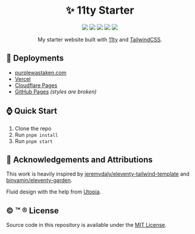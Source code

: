 <h1 align="center">✨ 11ty Starter</h1>

<p align="center">
  <img src="https://img.shields.io/github/languages/code-size/semanticdata/11ty-starter" />
  <img src="https://img.shields.io/github/repo-size/semanticdata/11ty-starter" />
  <img src="https://img.shields.io/github/commit-activity/t/semanticdata/11ty-starter" />
  <img src="https://img.shields.io/github/last-commit/semanticdata/11ty-starter" />
  <img src="https://img.shields.io/website/https/miguelpimentel.do/11ty-starter.svg" />
</p>

<p align="center">My starter website built with <a href="https://www.11ty.dev/">11ty</a> and <a href="https://tailwindcss.com/">TailwindCSS</a>.</p>

## 🚀 Deployments

- [purplewastaken.com](https://purplewastaken.com/)
- [Vercel](https://11ty-starter-chi.vercel.app/)
- [Cloudflare Pages](https://11ty-starter-4uy.pages.dev/)
- [GitHub Pages](https://miguelpimentel.do/11ty-starter/) *(styles are broken)*

## ⌚ Quick Start

1. Clone the repo
2. Run `pnpm install`
3. Run `pnpm start`

## 🙌 Acknowledgements and Attributions

This work is heavily inspired by [jeremydaly/eleventy-tailwind-template](https://github.com/jeremydaly/eleventy-tailwind-template) and [binyamin/eleventy-garden](https://github.com/binyamin/eleventy-garden).

Fluid design with the help from [Utopia](https://utopia.fyi/).

## © ™ ® License

Source code in this repository is available under the [MIT License](LICENSE).
